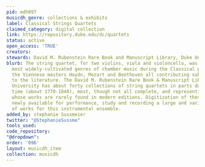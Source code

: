 ```yaml
---
pid: mdh097
musicdh_genre: collections & exhibits
label: Classical Strings Quartets
claimed_category: digital collection
link: https://repository.duke.edu/dc/quartets
status: active
open_access: 'TRUE'
creators: 
stewards: David M. Rubenstein Rare Book and Manuscript Library, Duke University
blurb: The string quartet, for two violins, viola and violoncello, was one of the
  most widely-cultivated genres of chamber music during the Classical period, with
  the Viennese masters Haydn, Mozart and Beethoven all contributing substantially
  to the literature. The David M. Rubenstein Rare Book & Manuscript Library at Duke
  University has about forty collections of string quartets in parts dating from this
  time (about 1770-1840), most, though not all complete, and representing composers
  whose works are rarely found in modern editions. Digitization of these parts makes
  newly available for performance, study and recording a large and varied repertoire
  of works for this instrumental ensemble.
added_by: stephanie Sussmeier
twitter: "@StephanieSussme"
tools_used: 
code_repository: 
"@dropdown": 
order: '096'
layout: musicdh_item
collection: musicdh
---
```

